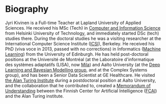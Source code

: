 # Biography

Jyri Kivinen is a Full-time Teacher at Lapland University of Applied Sciences. 
He received his MSc (Tech) in <a href="http://www.cis.hut.fi">Computer and Information Science</a> from Helsinki University of Technology, and immediately started DSc (tech) studies there. 
During the doctoral studies he was a visiting researcher at the International Computer Science Institute (<a href="https://www.icsi.berkeley.edu/icsi">ICSI</a>), Berkeley. He received his PhD (viva voce in 2013, passed with no corrections) in Informatics (<a href="https://web.inf.ed.ac.uk/anc/research/machine-learning">Machine Learning</a>) from the University of Edinburgh.
He has held post-doctoral positions at the Université de Montréal (at the Laboratoire d'informatique des systèmes adaptatifs (LISA), now <a href="https://mila.quebec/en/">Mila</a>) and Aalto University (at the <a href="https://research.cs.aalto.fi/bayes/index.shtml">Deep Learning and Bayesian Modelling group</a>, and at the Complex Systems group), and has been a Senior Data Scientist at GE Healthcare.
He visited <a href="https://www.turing.ac.uk/">the Alan Turing Institute</a> during a postdoctoral position at Aalto University, and the collaboration that he contributed to, created a <a href="https://fcai.fi/news/2019/3/29/the-alan-turing-institute-to-work-with-the-finnish-centre-for-artificial-intelligence-on-data-science-research">Memorandum of
Understanding</a> between the Finnish Center for Artificial Intelligence (<a href="https://fcai.fi/">FCAI</a>) and the Alan Turing institute.


